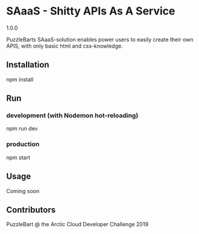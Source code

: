 # SAaaS - Shitty APIs As A Service

1.0.0

PuzzleBarts SAaaS-solution enables power users to easily create their own APIS, with only basic html and css-knowledge.

## Installation

npm install

## Run

### development (with Nodemon hot-reloading)

npm run dev

### production

npm start

## Usage

Coming soon

## Contributors

PuzzleBart @ the Arctic Cloud Developer Challenge 2019